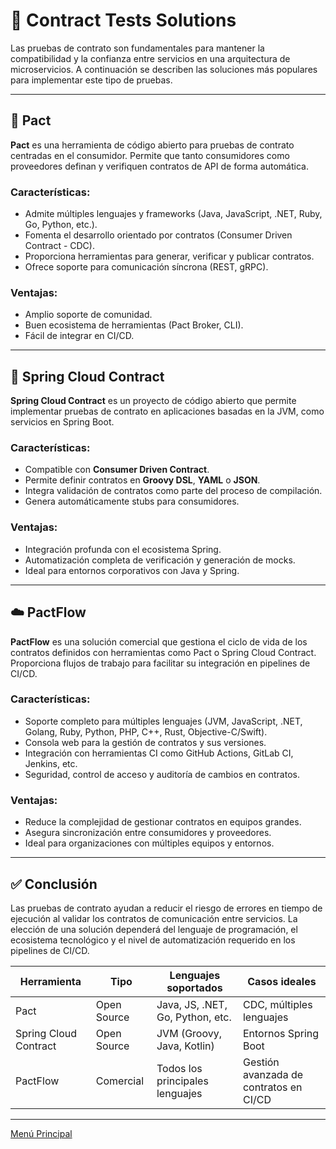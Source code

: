 # 🔧 Contract Tests Solutions

Las pruebas de contrato son fundamentales para mantener la compatibilidad y la confianza entre servicios en una arquitectura de microservicios. A continuación se describen las soluciones más populares para implementar este tipo de pruebas.

---

## 🧪 Pact

**Pact** es una herramienta de código abierto para pruebas de contrato centradas en el consumidor. Permite que tanto consumidores como proveedores definan y verifiquen contratos de API de forma automática.

### Características:
- Admite múltiples lenguajes y frameworks (Java, JavaScript, .NET, Ruby, Go, Python, etc.).
- Fomenta el desarrollo orientado por contratos (Consumer Driven Contract - CDC).
- Proporciona herramientas para generar, verificar y publicar contratos.
- Ofrece soporte para comunicación síncrona (REST, gRPC).

### Ventajas:
- Amplio soporte de comunidad.
- Buen ecosistema de herramientas (Pact Broker, CLI).
- Fácil de integrar en CI/CD.

---

## 🌱 Spring Cloud Contract

**Spring Cloud Contract** es un proyecto de código abierto que permite implementar pruebas de contrato en aplicaciones basadas en la JVM, como servicios en Spring Boot.

### Características:
- Compatible con **Consumer Driven Contract**.
- Permite definir contratos en **Groovy DSL**, **YAML** o **JSON**.
- Integra validación de contratos como parte del proceso de compilación.
- Genera automáticamente stubs para consumidores.

### Ventajas:
- Integración profunda con el ecosistema Spring.
- Automatización completa de verificación y generación de mocks.
- Ideal para entornos corporativos con Java y Spring.

---

## ☁️ PactFlow

**PactFlow** es una solución comercial que gestiona el ciclo de vida de los contratos definidos con herramientas como Pact o Spring Cloud Contract. Proporciona flujos de trabajo para facilitar su integración en pipelines de CI/CD.

### Características:
- Soporte completo para múltiples lenguajes (JVM, JavaScript, .NET, Golang, Ruby, Python, PHP, C++, Rust, Objective-C/Swift).
- Consola web para la gestión de contratos y sus versiones.
- Integración con herramientas CI como GitHub Actions, GitLab CI, Jenkins, etc.
- Seguridad, control de acceso y auditoría de cambios en contratos.

### Ventajas:
- Reduce la complejidad de gestionar contratos en equipos grandes.
- Asegura sincronización entre consumidores y proveedores.
- Ideal para organizaciones con múltiples equipos y entornos.

---

## ✅ Conclusión

Las pruebas de contrato ayudan a reducir el riesgo de errores en tiempo de ejecución al validar los contratos de comunicación entre servicios. La elección de una solución dependerá del lenguaje de programación, el ecosistema tecnológico y el nivel de automatización requerido en los pipelines de CI/CD.

| Herramienta         | Tipo        | Lenguajes soportados                    | Casos ideales                         |
|---------------------|-------------|----------------------------------------|----------------------------------------|
| Pact                | Open Source | Java, JS, .NET, Go, Python, etc.       | CDC, múltiples lenguajes               |
| Spring Cloud Contract | Open Source | JVM (Groovy, Java, Kotlin)             | Entornos Spring Boot                   |
| PactFlow            | Comercial   | Todos los principales lenguajes        | Gestión avanzada de contratos en CI/CD |

---

[Menú Principal](https://github.com/wilfredoha/microservices-event_driven-architecture)